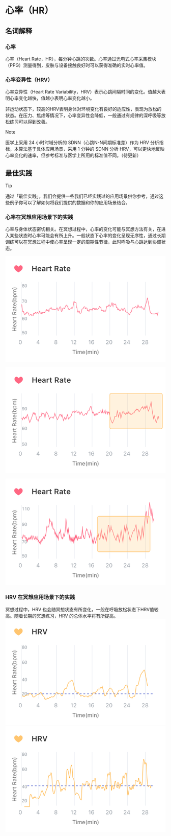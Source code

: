 # 心率（HR）
## 名词解释
### 心率
心率（Heart Rate，HR），每分钟心跳的次数。心率通过光电式心率采集模块（PPG）测量得到，皮肤与设备接触良好时可以获得准确的实时心率值。

### 心率变异性（HRV）
心率变异性（Heart Rate Variability，HRV）表示心跳间隔时间的变化。值越大表明心率变化越快，值越小表明心率变化越小。

非运动状态下，较高的HRV表明身体对环境变化有良好的适应性，表现为放松的状态。在压力、焦虑等情况下，心率变异性会降低，一般通过有规律的深呼吸等放松练习可以得到改善。

> [!NOTE]
> 医学上采用 24 小时时域分析的 SDNN（心跳N-N间期标准差）作为 HRV 分析指标，本算法基于具体应用场景，采用 1 分钟的 SDNN 分析 HRV，可以更快地反映心率变化的速率，但参考标准与医学上所用的标准值不同。（待更新）


## 最佳实践
> [!TIP]
> 通过「最佳实践」，我们会提供一些我们已经实践过的应用场景供你参考，通过这些例子你可以了解如何将我们提供的数据和你的应用场景结合。

### 心率在冥想应用场景下的实践

心率与身体状态密切相关。在冥想过程中，心率的变化可能与冥想方法有关，在进入某些状态时心率可能会有所上升。一般状态下心率的变化呈现无序性，通过长期训练可以在冥想过程中使心率呈现一定的周期性节律，此时呼吸与心跳达到协调状态。

![典型冥想心率变化曲线](media/%E5%85%B8%E5%9E%8B%E5%86%A5%E6%83%B3%E5%BF%83%E7%8E%87%E5%8F%98%E5%8C%96%E6%9B%B2%E7%BA%BF.png)


![冥想时心率上升示例](media/%E5%86%A5%E6%83%B3%E6%97%B6%E5%BF%83%E7%8E%87%E4%B8%8A%E5%8D%87%E7%A4%BA%E4%BE%8B.png)


![冥想时心率周期性示例](media/%E5%86%A5%E6%83%B3%E6%97%B6%E5%BF%83%E7%8E%87%E5%91%A8%E6%9C%9F%E6%80%A7%E7%A4%BA%E4%BE%8B.png)

### HRV 在冥想应用场景下的实践
冥想过程中，HRV 也会随冥想状态有所变化，一般在呼吸放松状态下HRV值较高。随着长期的冥想练习，HRV 的总体水平将有所提高。
![1年经验冥想者的冥想HRV变化](media/1%E5%B9%B4%E7%BB%8F%E9%AA%8C%E5%86%A5%E6%83%B3%E8%80%85%E7%9A%84%E5%86%A5%E6%83%B3HRV%E5%8F%98%E5%8C%96.png)
![5年经验冥想者的冥想HRV变化](media/5%E5%B9%B4%E7%BB%8F%E9%AA%8C%E5%86%A5%E6%83%B3%E8%80%85%E7%9A%84%E5%86%A5%E6%83%B3HRV%E5%8F%98%E5%8C%96.png)

